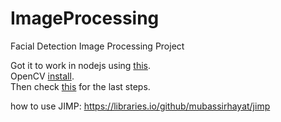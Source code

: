 # ImageProcessing

Facial Detection Image Processing Project

Got it to work in nodejs using [this](https://medium.com/the-node-js-collection/native-extensions-for-node-js-767e221b3d26).  
OpenCV [install](http://www.codebind.com/linux-tutorials/install-opencv-ubuntu-18-04-lts-c-cpp-linux/).  
Then check [this](https://stackoverflow.com/questions/15320267/package-opencv-was-not-found-in-the-pkg-config-search-path) for the last steps.  

how to use JIMP: https://libraries.io/github/mubassirhayat/jimp

